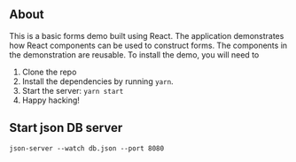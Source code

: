 ## About
This is a basic forms demo built using React. The application demonstrates how React components can be used to construct forms. The components in the demonstration are reusable.
To install the demo, you will need to
1. Clone the repo
2. Install the dependencies by running `yarn`.
3. Start the server: `yarn start`
4. Happy hacking!

## Start json DB server
```json-server --watch db.json --port 8080```
